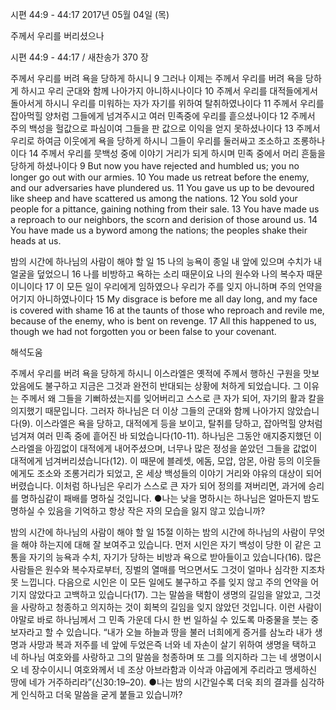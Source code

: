 시편 44:9 - 44:17 
2017년 05월 04일 (목)

주께서 우리를 버리셨으나



시편 44:9 - 44:17 / 새찬송가 370 장


주께서 우리를 버려 욕을 당하게 하시니
9 그러나 이제는 주께서 우리를 버려 욕을 당하게 하시고 우리 군대와 함께 나아가지 아니하시나이다 10 주께서 우리를 대적들에게서 돌아서게 하시니 우리를 미워하는 자가 자기를 위하여 탈취하였나이다 11 주께서 우리를 잡아먹힐 양처럼 그들에게 넘겨주시고 여러 민족중에 우리를 흩으셨나이다 12 주께서 주의 백성을 헐값으로 파심이여 그들을 판 값으로 이익을 얻지 못하셨나이다 13 주께서 우리로 하여금 이웃에게 욕을 당하게 하시니 그들이 우리를 둘러싸고 조소하고 조롱하나이다 14 주께서 우리를 뭇백성 중에 이야기 거리가 되게 하시며 민족 중에서 머리 흔듦을 당하게 하셨나이다
9 But now you have rejected and humbled us; you no longer go out with our armies. 10 You made us retreat before the enemy, and our adversaries have plundered us. 11 You gave us up to be devoured like sheep and have scattered us among the nations. 12 You sold your people for a pittance, gaining nothing from their sale. 13 You have made us a reproach to our neighbors, the scorn and derision of those around us. 14 You have made us a byword among the nations; the peoples shake their heads at us.

밤의 시간에 하나님의 사람이 해야 할 일
15 나의 능욕이 종일 내 앞에 있으며 수치가 내 얼굴을 덮었으니 16 나를 비방하고 욕하는 소리 때문이요 나의 원수와 나의 복수자 때문이니이다 17 이 모든 일이 우리에게 임하였으나 우리가 주를 잊지 아니하며 주의 언약을 어기지 아니하였나이다
15 My disgrace is before me all day long, and my face is covered with shame 16 at the taunts of those who reproach and revile me, because of the enemy, who is bent on revenge. 17 All this happened to us, though we had not forgotten you or been false to your covenant.

해석도움





주께서 우리를 버려 욕을 당하게 하시니
이스라엘은 옛적에 주께서 행하신 구원을 맛보았음에도 불구하고 지금은 그것과 완전히 반대되는 상황에 처하게 되었습니다. 그 이유는 주께서 왜 그들을 기뻐하셨는지를 잊어버리고 스스로 큰 자가 되어, 자기의 활과 칼을 의지했기 때문입니다. 그러자 하나님은 더 이상 그들의 군대와 함께 나아가지 않았습니다(9). 이스라엘은 욕을 당하고, 대적에게 등을 보이고, 탈취를 당하고, 잡아먹힐 양처럼 넘겨져 여러 민족 중에 흩어진 바 되었습니다(10-11). 하나님은 그동안 애지중지했던 이스라엘을 아낌없이 대적에게 내어주셨으며, 너무나 많은 정성을 쏟았던 그들을 값없이 대적에게 넘겨버리셨습니다(12). 이 때문에 블레셋, 에돔, 모압, 암몬, 아람 등의 이웃들에게도 조소와 조롱거리가 되었고, 온 세상 백성들의 이야기 거리와 야유의 대상이 되어버렸습니다. 이처럼 하나님은 우리가 스스로 큰 자가 되어 정의를 져버리면, 과거에 승리를 명하심같이 패배를 명하실 것입니다.
●나는 낮을 명하시는 하나님은 얼마든지 밤도 명하실 수 있음을 기억하고 항상 작은 자의 모습을 잃지 않고 있습니까?

밤의 시간에 하나님의 사람이 해야 할 일
15절 이하는 밤의 시간에 하나님의 사람이 무엇을 해야 하는지에 대해 잘 보여주고 있습니다. 먼저 시인은 자기 백성이 당한 이 같은 고통을 자기의 능욕과 수치, 자기가 당하는 비방과 욕으로 받아들이고 있습니다(16). 많은 사람들은 원수와 복수자로부터, 징벌의 열매를 먹으면서도 그것이 얼마나 심각한 지조차 못 느낍니다. 다음으로 시인은 이 모든 일에도 불구하고 주를 잊지 않고 주의 언약을 어기지 않았다고 고백하고 있습니다(17). 그는 말씀을 택함이 생명의 길임을 알았고, 그것을 사랑하고 청종하고 의지하는 것이 회복의 길임을 잊지 않았던 것입니다. 이런 사람이야말로 바로 하나님께서 그 민족 가운데 다시 한 번 일하실 수 있도록 마중물을 붓는 중보자라고 할 수 있습니다. “내가 오늘 하늘과 땅을 불러 너희에게 증거를 삼노라 내가 생명과 사망과 복과 저주를 네 앞에 두었은즉 너와 네 자손이 살기 위하여 생명을 택하고 네 하나님 여호와를 사랑하고 그의 말씀을 청종하며 또 그를 의지하라 그는 네 생명이시오 네 장수이시니 여호와께서 네 조상 아브라함과 이삭과 야곱에게 주리라고 맹세하신 땅에 네가 거주하리라”(신30:19–20).
●나는 밤의 시간일수록 더욱 죄의 결과를 심각하게 인식하고 더욱 말씀을 굳게 붙들고 있습니까?